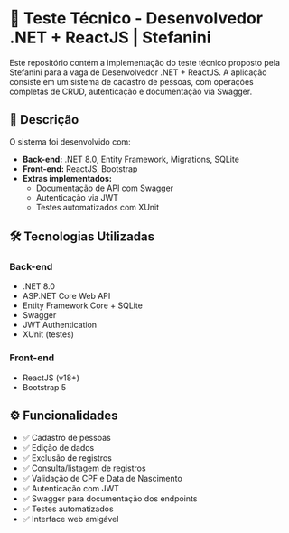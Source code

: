 # 🧪 Teste Técnico - Desenvolvedor .NET + ReactJS | Stefanini

Este repositório contém a implementação do teste técnico proposto pela Stefanini para a vaga de Desenvolvedor .NET + ReactJS. A aplicação consiste em um sistema de cadastro de pessoas, com operações completas de CRUD, autenticação e documentação via Swagger.

## 📌 Descrição

O sistema foi desenvolvido com:

- **Back-end:** .NET 8.0, Entity Framework, Migrations, SQLite
- **Front-end:** ReactJS, Bootstrap
- **Extras implementados:**
  - Documentação de API com Swagger
  - Autenticação via JWT
  - Testes automatizados com XUnit 

## 🛠️ Tecnologias Utilizadas

### Back-end
- .NET 8.0
- ASP.NET Core Web API
- Entity Framework Core + SQLite
- Swagger
- JWT Authentication
- XUnit (testes)

### Front-end
- ReactJS (v18+)
- Bootstrap 5

## ⚙️ Funcionalidades

- ✅ Cadastro de pessoas
- ✅ Edição de dados
- ✅ Exclusão de registros
- ✅ Consulta/listagem de registros
- ✅ Validação de CPF e Data de Nascimento
- ✅ Autenticação com JWT
- ✅ Swagger para documentação dos endpoints
- ✅ Testes automatizados
- ✅ Interface web amigável

